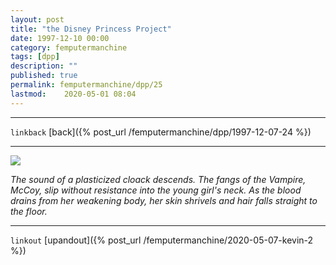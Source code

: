 ```yaml
---
layout: post
title: "the Disney Princess Project"
date: 1997-12-10 00:00
category: femputermanchine
tags: [dpp]
description: ""
published: true
permalink: femputermanchine/dpp/25
lastmod:	2020-05-01 08:04
---
```


*****
`linkback`
[back]({% post_url /femputermanchine/dpp/1997-12-07-24 %})

*****

<img src="{{ site.url }}/assets/img/dpp-25.jpg" maxwidth="1000" />

<i>The sound of a plasticized cloack descends. The fangs of the Vampire, McCoy, slip without resistance into the young girl's neck. As the blood drains from her weakening body, her skin shrivels and hair falls straight to the floor.</i>

*****

`linkout`
[upandout]({% post_url /femputermanchine/2020-05-07-kevin-2 %})


